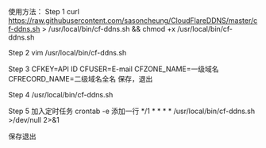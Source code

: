 使用方法：
Step 1
curl https://raw.githubusercontent.com/sasoncheung/CloudFlareDDNS/master/cf-ddns.sh > /usr/local/bin/cf-ddns.sh && chmod +x /usr/local/bin/cf-ddns.sh

Step 2
vim /usr/local/bin/cf-ddns.sh

Step 3
CFKEY=API ID
CFUSER=E-mail
CFZONE_NAME=一级域名
CFRECORD_NAME=二级域名全名
保存，退出

Step 4
/usr/local/bin/cf-ddns.sh

Step 5
加入定时任务
crontab -e
添加一行
*/1 * * * * /usr/local/bin/cf-ddns.sh >/dev/null 2>&1

保存退出
